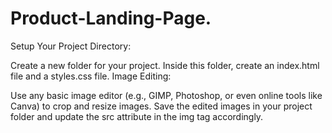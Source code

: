 # Product-Landing-Page.
Setup Your Project Directory:

Create a new folder for your project.
Inside this folder, create an index.html file and a styles.css file.
Image Editing:

Use any basic image editor (e.g., GIMP, Photoshop, or even online tools like Canva) to crop and resize images.
Save the edited images in your project folder and update the src attribute in the img tag accordingly.
